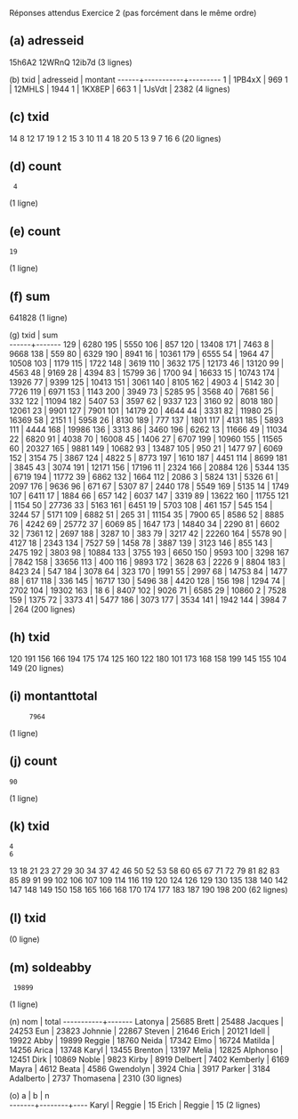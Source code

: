 Réponses attendus Exercice 2 (pas forcément dans le même ordre)

(a)
adresseid 
-----------
 15h6A2
 12WRnQ
 12ib7d
(3 lignes)

(b)
 txid | adresseid | montant 
------+-----------+---------
    1 | 1PB4xX    |     969
    1 | 12MHLS    |    1944
    1 | 1KX8EP    |     663
    1 | 1JsVdt    |    2382
(4 lignes)

(c)
 txid 
------
   14
    8
   12
   17
   19
    1
    2
   15
    3
   10
   11
    4
   18
   20
    5
   13
    9
    7
   16
    6
(20 lignes)

(d)
 count 
-------
     4
(1 ligne)

(e)
 count 
-------
    19
(1 ligne)

(f)
  sum   
--------
 641828
(1 ligne)

(g)
 txid |  sum  
------+-------
  129 |  6280
  195 |  5550
  106 |   857
  120 | 13408
  171 |  7463
    8 |  9668
  138 |   559
   80 |  6329
  190 |  8941
   16 | 10361
  179 |  6555
   54 |  1964
   47 | 10508
  103 |  1179
  115 |  1722
  148 |  3619
  110 |  3632
  175 | 12173
   46 | 13120
   99 |  4563
   48 |  9169
   28 |  4394
   83 | 15799
   36 |  1700
   94 | 16633
   15 | 10743
  174 | 13926
   77 |  9399
  125 | 10413
  151 |  3061
  140 |  8105
  162 |  4903
    4 |  5142
   30 |  7726
  119 |  6971
  153 |  1143
  200 |  3949
   73 |  5285
   95 |  3568
   40 |  7681
   56 |   332
  122 | 11094
  182 |  5407
   53 |  3597
   62 |  9337
  123 |  3160
   92 |  8018
  180 | 12061
   23 |  9901
  127 |  7901
  101 | 14179
   20 |  4644
   44 |  3331
   82 | 11980
   25 | 16369
   58 |  2151
    1 |  5958
   26 |  8130
  189 |   777
  137 |  1801
  117 |  4131
  185 |  5893
  111 |  4444
  168 | 19986
  136 |  3313
   86 |  3460
  196 |  6262
   13 | 11666
   49 | 11034
   22 |  6820
   91 |  4038
   70 | 16008
   45 |  1406
   27 |  6707
  199 | 10960
  155 | 11565
   60 | 20327
  165 |  9881
  149 | 10682
   93 | 13487
  105 |   950
   21 |  1477
   97 |  6069
  152 |  3154
   75 |  3867
  124 |  4822
    5 |  8773
  197 |  1610
  187 |  4451
  114 |  8699
  181 |  3845
   43 |  3074
  191 | 12171
  156 | 17196
   11 |  2324
  166 | 20884
  126 |  5344
  135 |  6719
  194 | 11772
   39 |  6862
  132 |  1664
  112 |  2086
    3 |  5824
  131 |  5326
   61 |  2097
  176 |  9636
   96 |   671
   67 |  5307
   87 |  2440
  178 |  5549
  169 |  5135
   14 |  1749
  107 |  6411
   17 |  1884
   66 |   657
  142 |  6037
  147 |  3319
   89 | 13622
  160 | 11755
  121 |  1154
   50 | 27736
   33 |  5163
  161 |  6451
   19 |  5703
  108 |   461
  157 |   545
  154 |  3244
   57 |  5171
  109 |  6882
   51 |   265
   31 | 11154
   35 |  7900
   65 |  8586
   52 |  8885
   76 |  4242
   69 | 25772
   37 |  6069
   85 |  1647
  173 | 14840
   34 |  2290
   81 |  6602
   32 |  7361
   12 |  2697
  188 |  3287
   10 |   383
   79 |  3217
   42 | 22260
  164 |  5578
   90 |  4127
   18 |  2343
  134 |  7527
   59 |  1458
   78 |  3887
  139 |  3123
  146 |   855
  143 |  2475
  192 |  3803
   98 | 10884
  133 |  3755
  193 |  6650
  150 |  9593
  100 |  3298
  167 |  7842
  158 | 33656
  113 |   400
  116 |  9893
  172 |  3628
   63 |  2226
    9 |  8804
  183 |  8423
   24 |   547
  184 |  3078
   64 |   323
  170 |  1991
   55 |  2997
   68 | 14753
   84 |  1477
   88 |   617
  118 |   336
  145 | 16717
  130 |  5496
   38 |  4420
  128 |   156
  198 |  1294
   74 |  2702
  104 | 19302
  163 |    18
    6 |  8407
  102 |  9026
   71 |  6585
   29 | 10860
    2 |  7528
  159 |  1375
   72 |  3373
   41 |  5477
  186 |  3073
  177 |  3534
  141 |  1942
  144 |  3984
    7 |   264
(200 lignes)

(h)
 txid 
------
  120
  191
  156
  166
  194
  175
  174
  125
  160
  122
  180
  101
  173
  168
  158
  199
  145
  155
  104
  149
(20 lignes)

(i)
 montanttotal 
--------------
         7964
(1 ligne)

(j)
 count 
-------
    90
(1 ligne)

(k)
 txid 
------
    4
    6
   13
   18
   21
   23
   27
   29
   30
   34
   37
   42
   46
   50
   52
   53
   58
   60
   65
   67
   71
   72
   79
   81
   82
   83
   85
   89
   91
   99
  102
  106
  107
  109
  114
  116
  119
  120
  124
  126
  129
  130
  135
  138
  140
  142
  147
  148
  149
  150
  158
  165
  166
  168
  170
  174
  177
  183
  187
  190
  198
  200
(62 lignes)

(l)
 txid 
------
(0 ligne)

(m)
 soldeabby 
-----------
     19899
(1 ligne)

(n)
    nom    | total 
-----------+-------
 Latonya   | 25685
 Brett     | 25488
 Jacques   | 24253
 Eun       | 23823
 Johnnie   | 22867
 Steven    | 21646
 Erich     | 20121
 Idell     | 19922
 Abby      | 19899
 Reggie    | 18760
 Neida     | 17342
 Elmo      | 16724
 Matilda   | 14256
 Arica     | 13748
 Karyl     | 13455
 Brenton   | 13197
 Melia     | 12825
 Alphonso  | 12451
 Dirk      | 10869
 Noble     |  9823
 Kirby     |  8919
 Delbert   |  7402
 Kemberly  |  6169
 Mayra     |  4612
 Beata     |  4586
 Gwendolyn |  3924
 Chia      |  3917
 Parker    |  3184
 Adalberto |  2737
 Thomasena |  2310
(30 lignes)

(o)
   a   |   b    | n  
-------+--------+----
 Karyl | Reggie | 15
 Erich | Reggie | 15
(2 lignes)
